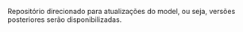 Repositório direcionado para atualizações do model, ou seja, versões posteriores serão disponibilizadas.
